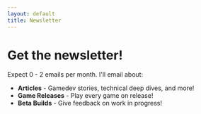 ```yaml
---
layout: default
title: Newsletter
---
```


# Get the newsletter!

Expect 0 - 2 emails per month. I'll email about:
* **Articles** - Gamedev stories, technical deep dives, and more!
* **Game Releases** - Play every game on release!
* **Beta Builds** - Give feedback on work in progress!

<script async src="https://eocampaign1.com/form/a5b22487-1ebc-11ed-9258-0241b9615763.js" data-form="a5b22487-1ebc-11ed-9258-0241b9615763"></script>

